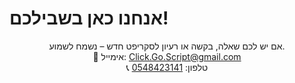 # אנחנו כאן בשבילכם!

<p style="text-align:center">
אם יש לכם שאלה, בקשה או רעיון לסקריפט חדש – נשמח לשמוע.<br>
📩 אימייל: <a href="mailto:Click.Go.Script@gmail.com">Click.Go.Script@gmail.com</a><br>
📞 טלפון: <a href="tel:+972548423141">0548423141</a>
</p>